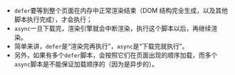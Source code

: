 - `defer`要等到整个页面在内存中正常渲染结束（DOM 结构完全生成，以及其他脚本执行完成），才会执行；
- `async`一旦下载完，渲染引擎就会中断渲染，执行这个脚本以后，再继续渲染。
- 简单来讲，`defer`是“渲染完再执行”，`async`是“下载完就执行”。
- 另外，如果有多个`defer`脚本，会按照它们在页面出现的顺序加载，而多个`async`脚本是不能保证加载顺序的（因为是异步的）。